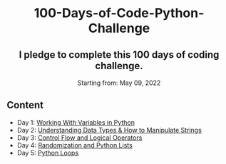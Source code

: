 <h1 align="center">
     100-Days-of-Code-Python-Challenge
</h1>

<h2 align="center">
  I pledge to complete this 100 days of coding challenge.
</h2>

<p align="center">
  Starting from: May 09, 2022
</p>

## Content

- Day 1: [Working With Variables in Python](https://github.com/Eitankhromz/100-Days-of-Code-Python-Challenge/tree/main/Day_1)
- Day 2: [Understanding Data Types & How to Manipulate Strings](https://github.com/Eitankhromz/100-Days-of-Code-Python-Challenge/tree/main/Day%202)
- Day 3: [Control Flow and Logical Operators](https://github.com/Eitankhromz/100-Days-of-Code-Python-Challenge/tree/main/Day%203)
- Day 4: [Randomization and Python Lists](https://github.com/Eitankhromz/100-Days-of-Code-Python-Challenge/tree/main/Day_4)
- Day 5: [Python Loops](https://github.com/Eitankhromz/100-Days-of-Code-Python-Challenge/tree/main/Day_5)
